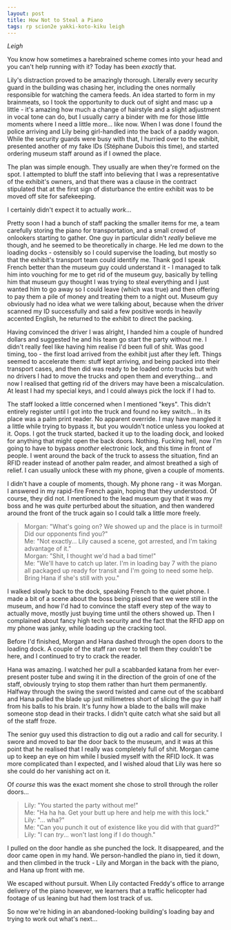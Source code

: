 ```yaml
---
layout: post
title: How Not to Steal a Piano
tags: rp scion2e yakki-koto-kiku leigh
---
```


*Leigh*

You know how sometimes a harebrained scheme comes into your head and you can't help running with it? Today has been *exactly* that.

Lily's distraction proved to be amazingly thorough. Literally every security guard in the building was chasing her, including the ones normally responsible for watching the camera feeds. An idea started to form in my brainmeats, so I took the opportunity to duck out of sight and masc up a little - it's amazing how much a change of hairstyle and a slight adjustment in vocal tone can do, but I usually carry a binder with me for those little moments where I need a little more... like now. When I was done I found the police arriving and Lily being girl-handled into the back of a paddy wagon. While the security guards were busy with that, I hurried over to the exhibit, presented another of my fake IDs (Stéphane Dubois this time), and started ordering museum staff around as if I owned the place.

The plan was simple enough. They usually are when they're formed on the spot. I attempted to bluff the staff into believing that I was a representative of the exhibit's owners, and that there was a clause in the contract stipulated that at the first sign of disturbance the entire exhibit was to be moved off site for safekeeping. 

I certainly didn't expect it to actually *work*...

Pretty soon I had a bunch of staff packing the smaller items for me, a team carefully storing the piano for transportation, and a small crowd of onlookers starting to gather. One guy in particular didn't *really* believe me though, and he seemed to be theoretically in charge. He led me down to the loading docks - ostensibly so I could supervise the loading, but mostly so that the exhibit's transport team could identify me. Thank god I speak French better than the museum guy could understand it - I managed to talk him into vouching for me to get rid of the museum guy, basically by telling him that museum guy thought I was trying to steal everything and I just wanted him to go away so I could leave (which was true) and then offering to pay them a pile of money and treating them to a night out. Museum guy obviously had no idea what we were talking about, because when the driver scanned my ID successfully and said a few positive words in heavily accented English, he returned to the exhibit to direct the packing.

Having convinced the driver I was alright, I handed him a couple of hundred dollars and suggested he and his team go start the party without me. I didn't really feel like having him realise I'd been full of shit. Was good timing, too - the first load arrived from the exhibit just after they left. Things seemed to accelerate them: stuff kept arriving, and being packed into their transport cases, and then did was ready to be loaded onto trucks but with no drivers I had to move the trucks and open them and everything... and now I realised that getting rid of the drivers may have been a miscalculation. At least I had my special keys, and I could always pick the lock if I had to.

The staff looked a little concerned when I mentioned "keys". This didn't entirely register until I got into the truck and found no key switch... In its place was a palm print reader. No apparent override. I may have mangled it a little while trying to bypass it, but you wouldn't notice unless you looked at it. Oops. I got the truck started, backed it up to the loading dock, and looked for anything that might open the back doors. Nothing. Fucking hell, now I'm going to have to bypass *another* electronic lock, and this time in front of people. I went around the back of the truck to assess the situation, find an RFID reader instead of another palm reader, and almost breathed a sigh of relief. I can usually unlock these with my phone, given a couple of moments.

I didn't have a couple of moments, though. My phone rang - it was Morgan. I answered in my rapid-fire French again, hoping that they understood. Of course, they did not. I mentioned to the lead museum guy that it was my boss and he was *quite* perturbed about the situation, and then wandered around the front of the truck again so I could talk a little more freely.

> Morgan: "What's going on? We showed up and the place is in turmoil! Did our opponents find you?"\
> Me: "Not exactly... Lily caused a scene, got arrested, and I'm taking advantage of it."\
> Morgan: "Shit, I thought we'd had a bad time!"\
> Me: "We'll have to catch up later. I'm in loading bay 7 with the piano all packaged up ready for transit and I'm going to need some help. Bring Hana if she's still with you."

I walked slowly back to the dock, speaking French to the quiet phone. I made a bit of a scene about the boss being pissed that we were still in the museum, and how I'd had to convince the staff every step of the way to actually move, mostly just buying time until the others showed up. Then I complained about fancy high tech security and the fact that the RFID app on my phone was janky, while loading up the cracking tool.

Before I'd finished, Morgan and Hana dashed through the open doors to the loading dock. A couple of the staff ran over to tell them they couldn't be here, and I continued to try to crack the reader.

Hana was amazing. I watched her pull a scabbarded katana from her ever-present poster tube and swing it in the direction of the groin of one of the staff, obviously trying to stop them rather than hurt them permanently. Halfway through the swing the sword twisted and came out of the scabbard and Hana pulled the blade up just millimetres short of slicing the guy in half from his balls to his brain. It's funny how a blade to the balls will make someone stop dead in their tracks. I didn't quite catch what she said but all of the staff froze.

The senior guy used this distraction to dig out a radio and call for security. I swore and moved to bar the door back to the museum, and it was at this point that he realised that I really was completely full of shit. Morgan came up to keep an eye on him while I busied myself with the RFID lock. It was more complicated than I expected, and I wished aloud that Lily was here so she could do her vanishing act on it.

Of *course* this was the exact moment she chose to stroll through the roller doors...

> Lily: "You started the party without me!"\
> Me: "Ha ha ha. Get your butt up here and help me with this lock."\
> Lily: "... wha?"\
> Me: "Can you punch it out of existence like you did with that guard?"\
> Lily: "I can *try*... won't last long if I do though."

I pulled on the door handle as she punched the lock. It disappeared, and the door came open in my hand. We person-handled the piano in, tied it down, and then climbed in the truck - Lily and Morgan in the back with the piano, and Hana up front with me.

We escaped without pursuit. When Lily contacted Freddy's office to arrange delivery of the piano however, we learners that a traffic helicopter had footage of us leaning but had them lost track of us.

So now we're hiding in an abandoned-looking building's loading bay and trying to work out what's next...